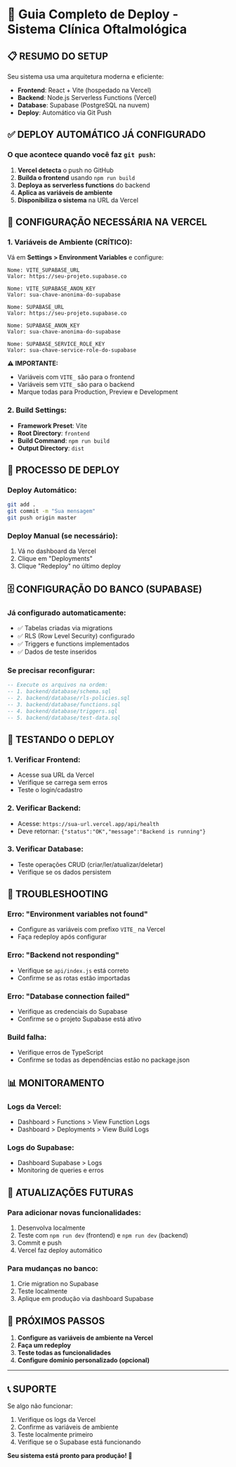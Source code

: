 # 🚀 Guia Completo de Deploy - Sistema Clínica Oftalmológica

## 📋 **RESUMO DO SETUP**

Seu sistema usa uma arquitetura moderna e eficiente:
- **Frontend**: React + Vite (hospedado na Vercel)
- **Backend**: Node.js Serverless Functions (Vercel)
- **Database**: Supabase (PostgreSQL na nuvem)
- **Deploy**: Automático via Git Push

## ✅ **DEPLOY AUTOMÁTICO JÁ CONFIGURADO**

### **O que acontece quando você faz `git push`:**

1. **Vercel detecta** o push no GitHub
2. **Builda o frontend** usando `npm run build`
3. **Deploya as serverless functions** do backend
4. **Aplica as variáveis de ambiente**
5. **Disponibiliza o sistema** na URL da Vercel

## 🔧 **CONFIGURAÇÃO NECESSÁRIA NA VERCEL**

### **1. Variáveis de Ambiente (CRÍTICO):**

Vá em **Settings > Environment Variables** e configure:

```
Nome: VITE_SUPABASE_URL
Valor: https://seu-projeto.supabase.co

Nome: VITE_SUPABASE_ANON_KEY  
Valor: sua-chave-anonima-do-supabase

Nome: SUPABASE_URL
Valor: https://seu-projeto.supabase.co

Nome: SUPABASE_ANON_KEY
Valor: sua-chave-anonima-do-supabase

Nome: SUPABASE_SERVICE_ROLE_KEY
Valor: sua-chave-service-role-do-supabase
```

**⚠️ IMPORTANTE:** 
- Variáveis com `VITE_` são para o frontend
- Variáveis sem `VITE_` são para o backend
- Marque todas para Production, Preview e Development

### **2. Build Settings:**
- **Framework Preset**: Vite
- **Root Directory**: `frontend`
- **Build Command**: `npm run build`
- **Output Directory**: `dist`

## 🔄 **PROCESSO DE DEPLOY**

### **Deploy Automático:**
```bash
git add .
git commit -m "Sua mensagem"
git push origin master
```

### **Deploy Manual (se necessário):**
1. Vá no dashboard da Vercel
2. Clique em "Deployments"
3. Clique "Redeploy" no último deploy

## 🗄️ **CONFIGURAÇÃO DO BANCO (SUPABASE)**

### **Já configurado automaticamente:**
- ✅ Tabelas criadas via migrations
- ✅ RLS (Row Level Security) configurado
- ✅ Triggers e functions implementados
- ✅ Dados de teste inseridos

### **Se precisar reconfigurar:**
```sql
-- Execute os arquivos na ordem:
-- 1. backend/database/schema.sql
-- 2. backend/database/rls-policies.sql
-- 3. backend/database/functions.sql
-- 4. backend/database/triggers.sql
-- 5. backend/database/test-data.sql
```

## 🧪 **TESTANDO O DEPLOY**

### **1. Verificar Frontend:**
- Acesse sua URL da Vercel
- Verifique se carrega sem erros
- Teste o login/cadastro

### **2. Verificar Backend:**
- Acesse: `https://sua-url.vercel.app/api/health`
- Deve retornar: `{"status":"OK","message":"Backend is running"}`

### **3. Verificar Database:**
- Teste operações CRUD (criar/ler/atualizar/deletar)
- Verifique se os dados persistem

## 🚨 **TROUBLESHOOTING**

### **Erro: "Environment variables not found"**
- Configure as variáveis com prefixo `VITE_` na Vercel
- Faça redeploy após configurar

### **Erro: "Backend not responding"**
- Verifique se `api/index.js` está correto
- Confirme se as rotas estão importadas

### **Erro: "Database connection failed"**
- Verifique as credenciais do Supabase
- Confirme se o projeto Supabase está ativo

### **Build falha:**
- Verifique erros de TypeScript
- Confirme se todas as dependências estão no package.json

## 📊 **MONITORAMENTO**

### **Logs da Vercel:**
- Dashboard > Functions > View Function Logs
- Dashboard > Deployments > View Build Logs

### **Logs do Supabase:**
- Dashboard Supabase > Logs
- Monitoring de queries e erros

## 🔄 **ATUALIZAÇÕES FUTURAS**

### **Para adicionar novas funcionalidades:**
1. Desenvolva localmente
2. Teste com `npm run dev` (frontend) e `npm run dev` (backend)
3. Commit e push
4. Vercel faz deploy automático

### **Para mudanças no banco:**
1. Crie migration no Supabase
2. Teste localmente
3. Aplique em produção via dashboard Supabase

## 🎯 **PRÓXIMOS PASSOS**

1. **Configure as variáveis de ambiente na Vercel**
2. **Faça um redeploy**
3. **Teste todas as funcionalidades**
4. **Configure domínio personalizado (opcional)**

---

## 📞 **SUPORTE**

Se algo não funcionar:
1. Verifique os logs da Vercel
2. Confirme as variáveis de ambiente
3. Teste localmente primeiro
4. Verifique se o Supabase está funcionando

**Seu sistema está pronto para produção! 🚀**